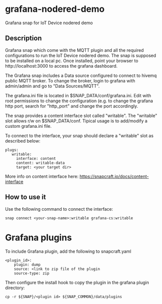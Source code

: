 # grafana-nodered-demo
Grafana snap for IoT Device nodered demo

## Description
Grafana snap which come with the MQTT plugin and all the required configurations to run
the IoT Device nodered demo. The snap is supposed to be installed on a local pc.
Once installed, point your browser to http://localhost:3000 to access the grafana dashboard.

The Grafana snap includes a Data source configured to connect to hivemq public MQTT broker.
To change the broker, login to grafana with admin/admin and go to "Data Sources/MQTT".

The grafana.ini file is located in $SNAP_DATA/conf/grafana.ini. Edit with root permissions to change the configuration
(e.g. to change the grafana http port, search for "http_port" and change the port accordingly.

The snap provides a content interface slot called "writable".
The "writable" slot allows r/w on $SNAP_DATA/conf. Tipical usage is to add/modify a custom grafana.ini file.

To connect to the interface, your snap should declare a "writable" slot as described below:
```
plugs:
   writable:
     interface: content
     content: writable-data
     target: <your target dir>
```
More info on content interface here: https://snapcraft.io/docs/content-interface

## How to use it
Use the following command to connect the interface:
```
snap connect <your-snap-name>:writable grafana-cs:writable
```

# Grafana plugins
To include Grafana plugin, add the following to snapcraft.yaml

```
<plugin_id>:
    plugin: dump
    source: <link to zip file of the plugin
    source-type: zip
```
Then configure the install hook to copy the plugin in the grafana plugin directory:
```
cp -r ${SNAP}/<plugin id> ${SNAP_COMMON}/data/plugins
```

